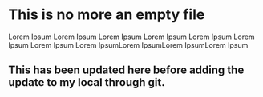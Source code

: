 # This is no more an empty file

Lorem Ipsum Lorem Ipsum Lorem Ipsum Lorem Ipsum Lorem Ipsum Lorem Ipsum Lorem Ipsum Lorem IpsumLorem IpsumLorem IpsumLorem Ipsum

## This has been updated here before adding the update to my local through git.
